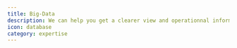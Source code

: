 ```yaml
---
title: Big-Data
description: We can help you get a clearer view and operationnal informations on your data collections and make them talk using tools such as ElasticSearch, Weka, Knime, and well yeah, maybe Hadoop... But is your data that big ?
icon: database
category: expertise
---
```

